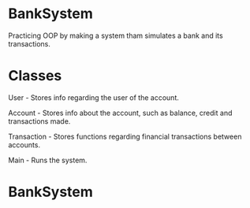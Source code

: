 # BankSystem
Practicing OOP by making a system tham simulates a bank and its transactions.

# Classes
User - Stores info regarding the user of the account.

Account - Stores info about the account, such as balance, credit and transactions made.

Transaction - Stores functions regarding financial transactions between accounts.

Main - Runs the system.
# BankSystem
